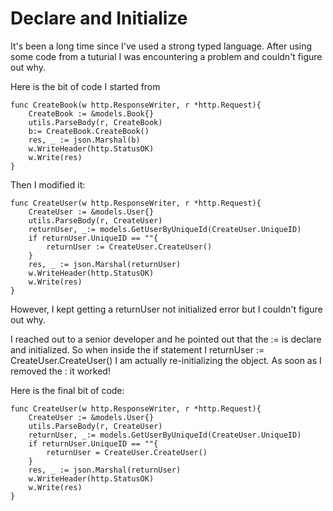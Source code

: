 # Declare and Initialize

It's been a long time since I've used a strong typed language. After using some code from a tuturial I was encountering a problem and couldn't figure out why.

Here is the bit of code I started from
```
func CreateBook(w http.ResponseWriter, r *http.Request){
	CreateBook := &models.Book{}
	utils.ParseBody(r, CreateBook)
	b:= CreateBook.CreateBook()
	res, _ := json.Marshal(b)
	w.WriteHeader(http.StatusOK)
	w.Write(res)
}
```

Then I modified it:

```
func CreateUser(w http.ResponseWriter, r *http.Request){
    CreateUser := &models.User{}
    utils.ParseBody(r, CreateUser)
    returnUser, _:= models.GetUserByUniqueId(CreateUser.UniqueID)
    if returnUser.UniqueID == ""{
        returnUser := CreateUser.CreateUser()
    } 
    res, _ := json.Marshal(returnUser)
    w.WriteHeader(http.StatusOK)
    w.Write(res)
}
```

However, I kept getting a returnUser not initialized error but I couldn't figure out why. 

I reached out to a senior developer and he pointed out that the := is declare and initialized. So when inside the if statement I returnUser := CreateUser.CreateUser() I am actually re-initializing the object. As soon as I removed the : it worked!

Here is the final bit of code:

```
func CreateUser(w http.ResponseWriter, r *http.Request){
    CreateUser := &models.User{}
    utils.ParseBody(r, CreateUser)
    returnUser, _:= models.GetUserByUniqueId(CreateUser.UniqueID)
    if returnUser.UniqueID == ""{
        returnUser = CreateUser.CreateUser()
    } 
    res, _ := json.Marshal(returnUser)
    w.WriteHeader(http.StatusOK)
    w.Write(res)
}
```
